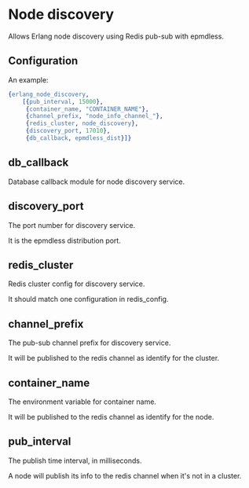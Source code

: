 # Node discovery #

Allows Erlang node discovery using Redis pub-sub with epmdless.

## Configuration ##
An example:

```erl
{erlang_node_discovery,
    [{pub_interval, 15000},
     {container_name, "CONTAINER_NAME"},
     {channel_prefix, "node_info_channel_"},
     {redis_cluster, node_discovery},
     {discovery_port, 17010},
     {db_callback, epmdless_dist}]}
```

db_callback
-----------
Database callback module for node discovery service.

discovery_port
--------------
The port number for discovery service.

It is the epmdless distribution port.

redis_cluster
-------------
Redis cluster config for discovery service.

It should match one configuration in redis_config.

channel_prefix
--------------
The pub-sub channel prefix for discovery service.

It will be published to the redis channel as identify for the cluster.

container_name
--------------
The environment variable for container name.

It will be published to the redis channel as identify for the node.

pub_interval
------------
The publish time interval, in milliseconds.

A node will publish its info to the redis channel when it's not in a cluster.

